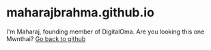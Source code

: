 # maharajbrahma.github.io
I'm Maharaj, founding member of DigitalOma. Are you looking this one Mwnthai?
<a href="https://github.io/maharajbrahma">Go back to github</a>
